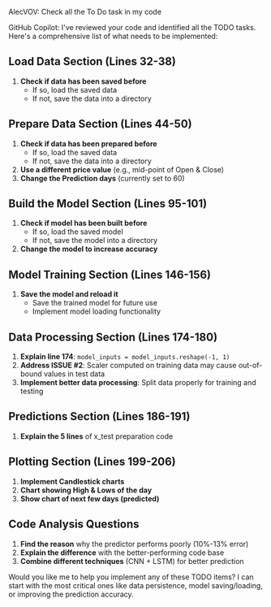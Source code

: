 AlecVOV: Check all the To Do task in my code

GitHub Copilot: I've reviewed your code and identified all the TODO tasks. Here's a comprehensive list of what needs to be implemented:

## **Load Data Section (Lines 32-38)**
1. **Check if data has been saved before**
   - If so, load the saved data
   - If not, save the data into a directory

## **Prepare Data Section (Lines 44-50)**
1. **Check if data has been prepared before**
   - If so, load the saved data
   - If not, save the data into a directory
2. **Use a different price value** (e.g., mid-point of Open & Close)
3. **Change the Prediction days** (currently set to 60)

## **Build the Model Section (Lines 95-101)**
1. **Check if model has been built before**
   - If so, load the saved model
   - If not, save the model into a directory
2. **Change the model to increase accuracy**

## **Model Training Section (Lines 146-156)**
1. **Save the model and reload it**
   - Save the trained model for future use
   - Implement model loading functionality

## **Data Processing Section (Lines 174-180)**
1. **Explain line 174**: `model_inputs = model_inputs.reshape(-1, 1)`
2. **Address ISSUE #2**: Scaler computed on training data may cause out-of-bound values in test data
3. **Implement better data processing**: Split data properly for training and testing

## **Predictions Section (Lines 186-191)**
1. **Explain the 5 lines** of x_test preparation code

## **Plotting Section (Lines 199-206)**
1. **Implement Candlestick charts**
2. **Chart showing High & Lows of the day**
3. **Show chart of next few days (predicted)**

## **Code Analysis Questions**
1. **Find the reason** why the predictor performs poorly (10%-13% error)
2. **Explain the difference** with the better-performing code base
3. **Combine different techniques** (CNN + LSTM) for better prediction

Would you like me to help you implement any of these TODO items? I can start with the most critical ones like data persistence, model saving/loading, or improving the prediction accuracy.